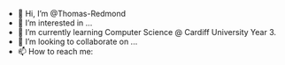 - 👋 Hi, I’m @Thomas-Redmond
- 👀 I’m interested in ...
- 🌱 I’m currently learning Computer Science @ Cardiff University Year 3.
- 💞️ I’m looking to collaborate on ...
- 📫 How to reach me:

<!---
Thomas-Redmond/Thomas-Redmond is a ✨ special ✨ repository because its `README.md` (this file) appears on your GitHub profile.
You can click the Preview link to take a look at your changes.
--->
